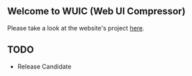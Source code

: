 ## Welcome to WUIC (Web UI Compressor) 

Please take a look at the website's project [here](http://gdrouet.github.io/wuic/).

## TODO

- Release Candidate